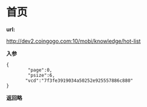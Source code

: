 # 首页 #

**url:**

http://dev2.coingogo.com:10/mobi/knowledge/hot-list

**入参**

	{
			"page":0,
			"psize":6,
	       "vcd":"7f3fe3919034a50252e925557886c880"
	}

**返回略**